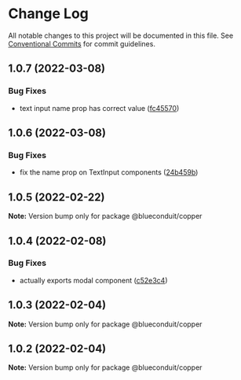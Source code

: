 # Change Log

All notable changes to this project will be documented in this file.
See [Conventional Commits](https://conventionalcommits.org) for commit guidelines.

## 1.0.7 (2022-03-08)


### Bug Fixes

* text input name prop has correct value ([fc45570](https://github.com/BlueConduit/copper/commit/fc4557025f791263c3c6ecfd57ab600d694e8f03))





## 1.0.6 (2022-03-08)


### Bug Fixes

* fix the name prop on TextInput components ([24b459b](https://github.com/BlueConduit/copper/commit/24b459bf93c0138cf060b7269ec9b300facd6285))





## 1.0.5 (2022-02-22)

**Note:** Version bump only for package @blueconduit/copper





## 1.0.4 (2022-02-08)


### Bug Fixes

* actually exports modal component ([c52e3c4](https://github.com/BlueConduit/copper/commit/c52e3c4c0a458beaabc60c84e4627489fc45dc64))





## 1.0.3 (2022-02-04)

**Note:** Version bump only for package @blueconduit/copper





## 1.0.2 (2022-02-04)

**Note:** Version bump only for package @blueconduit/copper
